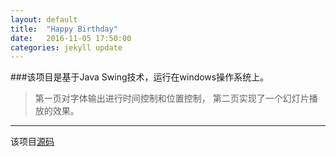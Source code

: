 ```yaml
---
layout: default
title:  "Happy Birthday"
date:   2016-11-05 17:50:00
categories: jekyll update
---
```



###该项目是基于Java Swing技术，运行在windows操作系统上。

>    第一页对字体输出进行时间控制和位置控制，
>    第二页实现了一个幻灯片播放的效果。
--------------------------------------------

该项目[源码](https://github.com/dongjiyu/HappyBirthday)


